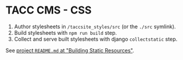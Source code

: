 # TACC CMS - CSS

1. Author stylesheets in `/taccsite_styles/src` (or the `./src` symlink).
2. Build stylesheets with `npm run build` step.
3. Collect and serve built stylesheets with django `collectstatic` step.

See [project `README.md` at "Building Static Resources"](/README.md#Building%20Static%20Resources).
